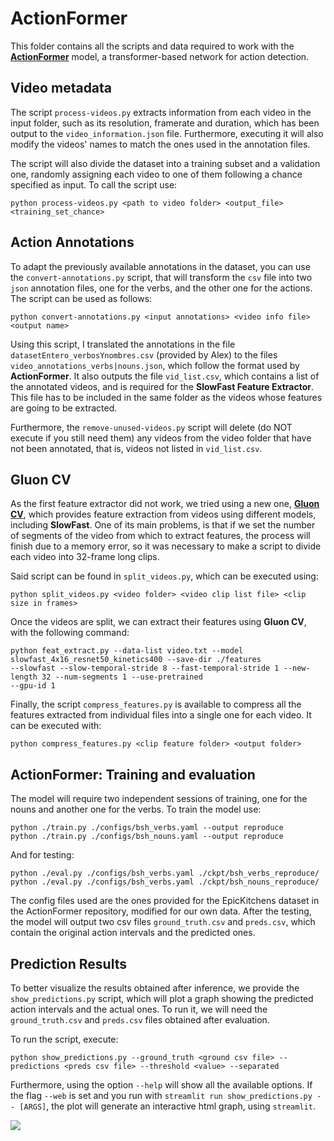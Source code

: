 # ActionFormer

This folder contains all the scripts and data required to work with the
[**ActionFormer**](https://github.com/happyharrycn/actionformer_release) model, 
a transformer-based network for action detection.

## Video metadata
The script `process-videos.py` extracts information from each video in the input folder, such as its resolution, 
framerate and duration, which has been output to the `video_information.json` file. Furthermore, executing it will
also modify the videos' names to match the ones used in the annotation files. 

The script will also divide the dataset into a training subset and a validation one, randomly assigning each video to 
one of them following a chance specified as input. To call the script use:

    python process-videos.py <path to video folder> <output_file> <training_set_chance>

## Action Annotations
To adapt the previously available annotations in the dataset, you can use the `convert-annotations.py` script, that will
transform the `csv` file into two `json` annotation files, one for the verbs, and the other one for the actions.
The script can be used as follows:

    python convert-annotations.py <input annotations> <video info file> <output name>

Using this script, I translated the annotations in the file `datasetEntero_verbosYnombres.csv` (provided by Alex) to 
the files `video_annotations_verbs|nouns.json`, which follow the format used by **ActionFormer**. It also outputs the
file `vid_list.csv`, which contains a list of the annotated videos, and is required for the 
**SlowFast Feature Extractor**. This file has to be included in the same folder as the videos whose features are going
to be extracted.

Furthermore, the `remove-unused-videos.py` script will delete (do NOT execute if you still need them) any videos from 
the video folder that have not been annotated, that is, videos not listed in `vid_list.csv`.


## Gluon CV
As the first feature extractor did not work, we tried using a new one, [**Gluon CV**](https://cv.gluon.ai/), 
which provides feature extraction from videos using different models, including **SlowFast**. One of its main problems, 
is that if we set the number of segments of the video from which to extract features, the process will finish due
to a memory error, so it was necessary to make a script to divide each video into 32-frame long clips.

Said script can be found in `split_videos.py`, which can be executed using:

    python split_videos.py <video folder> <video clip list file> <clip size in frames>

Once the videos are split, we can extract their features using **Gluon CV**, with the following command:

    python feat_extract.py --data-list video.txt --model slowfast_4x16_resnet50_kinetics400 --save-dir ./features 
    --slowfast --slow-temporal-stride 8 --fast-temporal-stride 1 --new-length 32 --num-segments 1 --use-pretrained
    --gpu-id 1

Finally, the script `compress_features.py` is available to compress all the features extracted from individual files 
into a single one for each video. It can be executed with:

    python compress_features.py <clip feature folder> <output folder>

## ActionFormer: Training and evaluation

The model will require two independent sessions of training, one for the nouns and another one for the verbs. To train
the model use:

    python ./train.py ./configs/bsh_verbs.yaml --output reproduce
    python ./train.py ./configs/bsh_nouns.yaml --output reproduce

And for testing:

    python ./eval.py ./configs/bsh_verbs.yaml ./ckpt/bsh_verbs_reproduce/
    python ./eval.py ./configs/bsh_verbs.yaml ./ckpt/bsh_nouns_reproduce/

The config files used are the ones provided for the EpicKitchens dataset in the ActionFormer repository, modified for
our own data. After the testing, the model will output two csv files `ground_truth.csv` and `preds.csv`, which contain
the original action intervals and the predicted ones.

## Prediction Results
To better visualize the results obtained after inference, we provide the `show_predictions.py` script, which will plot a
graph showing the predicted action intervals and the actual ones. To run it, we will need the `ground_truth.csv` and 
`preds.csv` files obtained after evaluation. 

To run the script, execute:
    
    python show_predictions.py --ground_truth <ground csv file> --predictions <preds csv file> --threshold <value> --separated

Furthermore, using the option `--help` will show all the available options. If the flag `--web` is set and you run with 
`streamlit run show_predictions.py -- [ARGS]`, the plot will generate an interactive html graph, using `streamlit`.

![](/home/guille/PycharmProjects/BSH-ActionFormer/example_plot.png)
